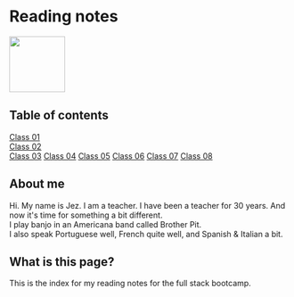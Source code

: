 # Reading notes

<img src="https://github.com/jezinho22/reading-notes/blob/main/IMG_20191005_211700684%202.jpg" width="100" height="100"> 

## Table of contents
[Class 01](https://jezinho22.github.io/reading-notes/class-01)  
[Class 02](https://jezinho22.github.io/reading-notes/class-02)  
[Class 03](https://jezinho22.github.io/reading-notes/class-03)
[Class 04](https://jezinho22.github.io/reading-notes/class-04)
[Class 05](https://jezinho22.github.io/reading-notes/class-05)
[Class 06](https://jezinho22.github.io/reading-notes/class-06)
[Class 07](https://jezinho22.github.io/reading-notes/class-07)
[Class 08](https://jezinho22.github.io/reading-notes/class-08)

## About me 
  
Hi. My name is Jez. I am a teacher. I have been a teacher for 30 years. And now it's time for something a bit different.   
I play banjo in an Americana band called Brother Pit.  
I also speak Portuguese well, French quite well, and Spanish & Italian a bit.

## What is this page?   
This is the index for my reading notes for the full stack bootcamp.   
